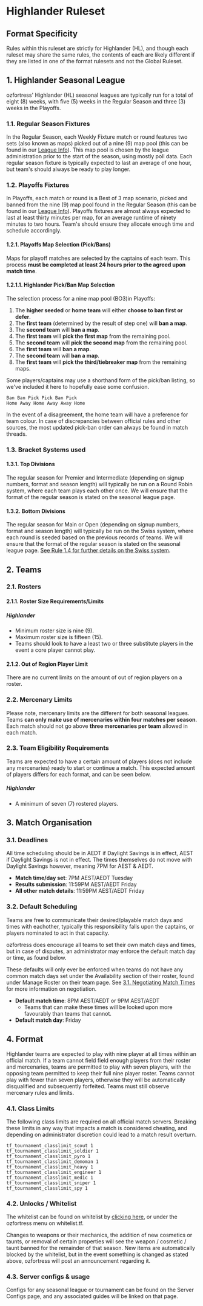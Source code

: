 # Highlander Ruleset

## Format Specificity
Rules within this ruleset are strictly for Highlander (HL), and though each ruleset may share the same rules, the contents of each are likely different if they are listed in one of the format rulesets and not the Global Ruleset.

## 1. Highlander Seasonal League
ozfortress' Highlander (HL) seasonal leagues are typically run for a total of eight (8) weeks, with five (5) weeks in the Regular Season and three (3) weeks in the Playoffs. 

### 1.1. Regular Season Fixtures
In the Regular Season, each Weekly Fixture match or round features two sets (also known as maps) picked out of a nine (9) map pool (this can be found in our [League Info](/info/map_history/)). This map pool is chosen by the league administration prior to the start of the season, using mostly poll data. Each regular season fixture is typically expected to last an average of one hour, but team's should always be ready to play longer.

### 1.2. Playoffs Fixtures
In Playoffs, each match or round is a Best of 3 map scenario, picked and banned from the nine (9) map pool found in the Regular Season (this can be found in our [League Info](/info/map_history/)). Playoffs fixtures are almost always expected to last at least thirty minutes per map, for an average runtime of ninety minutes to two hours. Team's should ensure they allocate enough time and schedule accordingly.

#### 1.2.1. Playoffs Map Selection (Pick/Bans)
Maps for playoff matches are selected by the captains of each team. This process **must be completed at least 24 hours prior to the agreed upon match time**.

#### 1.2.1.1. Highlander Pick/Ban Map Selection
The selection process for a nine map pool (BO3)in Playoffs:

1. The **higher seeded** or **home team** will either **choose to ban first or defer**.
2. The **first team** (determined by the result of step one) will **ban a map**.
3. The **second team** will **ban a map**.
4. The **first team** will **pick the first map** from the remaining pool.
5. The **second team** will **pick the second map** from the remaining pool.
6. The **first team** will **ban a map**.
7. The **second team** will **ban a map**.
8. The **first team** will **pick the third/tiebreaker map** from the remaining maps.

Some players/captains may use a shorthand form of the pick/ban listing, so we've included it here to hopefully ease some confusion.

```
Ban Ban Pick Pick Ban Pick
Home Away Home Away Away Home
```

In the event of a disagreement, the home team will have a preference for team colour. In case of discrepancies between official rules and other sources, the most updated pick-ban order can always be found in match threads.

### 1.3. Bracket Systems used
#### 1.3.1. Top Divisions
The regular season for Premier and Intermediate (depending on signup numbers, format and season length) will typically be run on a Round Robin system, where each team plays each other once. We will ensure that the format of the regular season is stated on the seasonal league page.
#### 1.3.2. Bottom Divisions
The regular season for Main or Open (depending on signup numbers, format and season length) will typically be run on the Swiss system, where each round is seeded based on the previous records of teams. We will ensure that the format of the regular season is stated on the seasonal league page. [See Rule 1.4 for further details on the Swiss system](/rules/global/#_1-4-round-robin).

## 2. Teams
### 2.1. Rosters
#### 2.1.1. Roster Size Requirements/Limits
##### Highlander
- Minimum roster size is nine (9).
- Maximum roster size is fifteen (15).
- Teams should look to have a least two or three substitute players in the event a core player cannot play.

#### 2.1.2. Out of Region Player Limit
There are no current limits on the amount of out of region players on a roster.

### 2.2. Mercenary Limits
Please note, mercenary limits are the different for both seasonal leagues. Teams **can only make use of mercenaries within four matches per season**. Each match should not go above **three mercenaries per team** allowed in each match.

### 2.3. Team Eligibility Requirements
Teams are expected to have a certain amount of players (does not include any mercenaries) ready to start or continue a match. This expected amount of players differs for each format, and can be seen below.
##### Highlander
- A minimum of seven (7) rostered players.

## 3. Match Organisation
### 3.1. Deadlines
All time scheduling should be in AEDT if Daylight Savings is in effect, AEST if Daylight Savings is not in effect. The times themselves do not move with Daylight Savings however, meaning 7PM for AEST & AEDT.

- **Match time/day set**: 7PM AEST/AEDT Tuesday
- **Results submission**: 11:59PM AEST/AEDT Friday
- **All other match details**: 11:59PM AEST/AEDT Friday

### 3.2. Default Scheduling
Teams are free to communicate their desired/playable match days and times with eachother, typically this responsibility falls upon the captains, or players nominated to act in that capacity.

ozfortress does encourage all teams to set their own match days and times, but in case of disputes, an administrator may enforce the default match day or time, as found below. 

These defaults will only ever be enforced when teams do not have any common match days set under the Availability section of their roster, found under Manage Roster on their team page. See [3.1. Negotiating Match Times](/rules/global/#31-negotiating-match-times) for more information on negotiation.

- **Default match time**: 8PM AEST/AEDT or 9PM AEST/AEDT
    - Teams that can make these times will be looked upon more favourably than teams that cannot.
- **Default match day**: Friday

## 4. Format
Highlander teams are expected to play with nine player at all times within an official match. If a team cannot field field enough players from their roster and mercenaries, teams are permitted to play with seven players, with the opposing team permitted to keep their full nine player roster. Teams cannot play with fewer than seven players, otherwise they will be automatically disqualified and subsequently forfeited. Teams must still observe mercenary rules and limits.

### 4.1. Class Limits
The following class limits are required on all official match servers. Breaking these limits in any way that impacts a match is considered cheating, and depending on administrator discretion could lead to a match result overturn.

```
tf_tournament_classlimit_scout 1
tf_tournament_classlimit_soldier 1
tf_tournament_classlimit_pyro 1
tf_tournament_classlimit_demoman 1
tf_tournament_classlimit_heavy 1
tf_tournament_classlimit_engineer 1
tf_tournament_classlimit_medic 1
tf_tournament_classlimit_sniper 1
tf_tournament_classlimit_spy 1
```

### 4.2. Unlocks / Whitelist
The whitelist can be found on whitelist by [clicking here](https://whitelist.tf/ozfortress_hl), or under the ozfortress menu on whitelist.tf.

Changes to weapons or their mechanics, the addition of new cosmetics or taunts, or removal of certain properties will see the weapon / cosmetic / taunt banned for the remainder of that season. New items are automatically blocked by the whitelist, but in the event something is changed as stated above, ozfortress will post an announcement regarding it.

### 4.3. Server configs & usage
Configs for any seasonal league or tournament can be found on the Server Configs page, and any associated guides will be linked on that page.